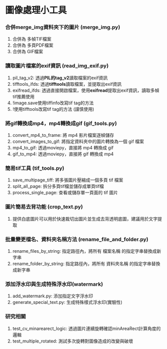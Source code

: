 # 圖像處理小工具

### 合併merge_img資料夾下的圖片 (merge_img.py)
1. 合併為 多幀TIF檔案
2. 合併為 多頁PDF檔案
3. 合併為 GIF檔案

### 讀取圖片檔案的exif資訊 (read_img_exif.py)
1. pil_tag_v2: 透過**PIL的tag_v2**讀取檔案的exif資訊
2. tifftools_ifds: 透過**tifftools**讀取檔案，並提取出exif資訊
3. exifread_ifds: 透過直接開啟檔案，使用**exifread**提取出exif資訊，讀取多幀tif推薦使用
4. !image.save使用tiffinfo改寫tif tag的方法
5. !使用tifftools改寫tif tag的方法 (謹慎使用)

### 將gif轉換成mp4，mp4轉換成gif (gif_tools.py)
1. convert_mp4_to_frame: 將 mp4 影片檔案逐幀儲存
2. convert_images_to_gif: 將指定資料夾中的圖片轉換為一個 gif 檔案
3. mp4_to_gif: 透過moviepy，直接將 mp4 轉換成 gif
4. gif_to_mp4: 透過moviepy，直接將 gif 轉換成 mp4

### 簡易tif工具 (tif_tools.py)
1. save_multipage_tiff: 將多張圖片壓縮成一個多頁 tif 檔案
2. split_all_page: 拆分多頁tif檔並儲存成單頁tif檔
3. process_single_page: 查看或儲存單一頁面的 tif 圖片

### 圖片簡易去背功能 (crop_text.py)
1. 提供白底圖片可以用於快速裁切出圖片並生成去背透明底圖，建議用於文字提取

### 批量變更檔名、資料夾名稱方法 (rename_file_and_folder.py)
1. rename_files_by_string: 指定路徑內，將所有 檔案名稱 的指定字串替換成新字串
2. rename_folder_by_string: 指定路徑內，將所有 資料夾名稱 的指定字串替換成新字串

### 添加浮水印與生成特殊浮水印(watermark)
1. add_watermark.py: 添加指定文字浮水印
2. generate_special_text.py: 生成特殊樣式浮水印(實驗性)

### 研究相關
1. test_cv_minarearect_logic: 透過圖片連續旋轉確認minAreaRect計算角度的邏輯
2. test_multiple_rotated: 測試多次旋轉對圖像造成的改變與破壞
